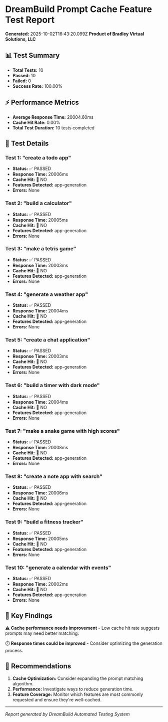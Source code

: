 # DreamBuild Prompt Cache Feature Test Report

**Generated:** 2025-10-02T16:43:20.099Z
**Product of Bradley Virtual Solutions, LLC**

## 📊 Test Summary

- **Total Tests:** 10
- **Passed:** 10
- **Failed:** 0
- **Success Rate:** 100.00%

## ⚡ Performance Metrics

- **Average Response Time:** 20004.60ms
- **Cache Hit Rate:** 0.00%
- **Total Test Duration:** 10 tests completed

## 🧪 Test Details


### Test 1: "create a todo app"
- **Status:** ✅ PASSED
- **Response Time:** 20006ms
- **Cache Hit:** 🔄 NO
- **Features Detected:** app-generation
- **Errors:** None

### Test 2: "build a calculator"
- **Status:** ✅ PASSED
- **Response Time:** 20005ms
- **Cache Hit:** 🔄 NO
- **Features Detected:** app-generation
- **Errors:** None

### Test 3: "make a tetris game"
- **Status:** ✅ PASSED
- **Response Time:** 20003ms
- **Cache Hit:** 🔄 NO
- **Features Detected:** app-generation
- **Errors:** None

### Test 4: "generate a weather app"
- **Status:** ✅ PASSED
- **Response Time:** 20004ms
- **Cache Hit:** 🔄 NO
- **Features Detected:** app-generation
- **Errors:** None

### Test 5: "create a chat application"
- **Status:** ✅ PASSED
- **Response Time:** 20003ms
- **Cache Hit:** 🔄 NO
- **Features Detected:** app-generation
- **Errors:** None

### Test 6: "build a timer with dark mode"
- **Status:** ✅ PASSED
- **Response Time:** 20004ms
- **Cache Hit:** 🔄 NO
- **Features Detected:** app-generation
- **Errors:** None

### Test 7: "make a snake game with high scores"
- **Status:** ✅ PASSED
- **Response Time:** 20008ms
- **Cache Hit:** 🔄 NO
- **Features Detected:** app-generation
- **Errors:** None

### Test 8: "create a note app with search"
- **Status:** ✅ PASSED
- **Response Time:** 20006ms
- **Cache Hit:** 🔄 NO
- **Features Detected:** app-generation
- **Errors:** None

### Test 9: "build a fitness tracker"
- **Status:** ✅ PASSED
- **Response Time:** 20005ms
- **Cache Hit:** 🔄 NO
- **Features Detected:** app-generation
- **Errors:** None

### Test 10: "generate a calendar with events"
- **Status:** ✅ PASSED
- **Response Time:** 20002ms
- **Cache Hit:** 🔄 NO
- **Features Detected:** app-generation
- **Errors:** None


## 🎯 Key Findings

⚠️ **Cache performance needs improvement** - Low cache hit rate suggests prompts may need better matching.

⏱️ **Response times could be improved** - Consider optimizing the generation process.

## 🚀 Recommendations

1. **Cache Optimization:** Consider expanding the prompt matching algorithm.
2. **Performance:** Investigate ways to reduce generation time.
3. **Feature Coverage:** Monitor which features are most commonly requested and ensure they're well-cached.

---
*Report generated by DreamBuild Automated Testing System*
